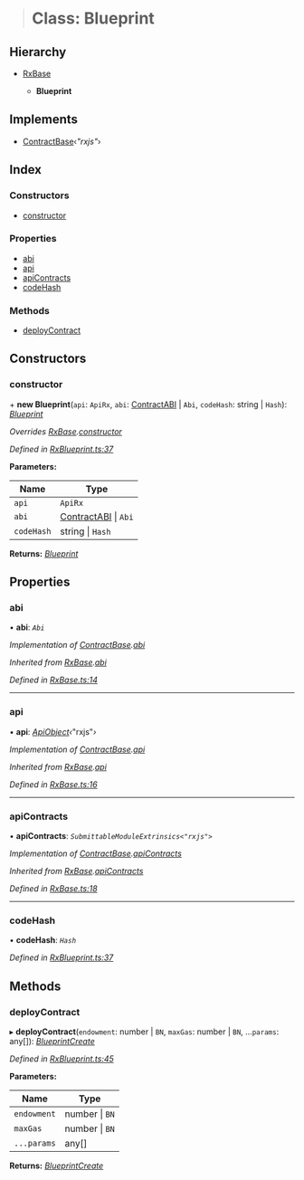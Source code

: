 > # Class: Blueprint

## Hierarchy

* [RxBase](_rxbase_.rxbase.md)

  * **Blueprint**

## Implements

* [ContractBase](../interfaces/_types_.contractbase.md)‹*"rxjs"*›

## Index

### Constructors

* [constructor](_rxblueprint_.blueprint.md#constructor)

### Properties

* [abi](_rxblueprint_.blueprint.md#abi)
* [api](_rxblueprint_.blueprint.md#api)
* [apiContracts](_rxblueprint_.blueprint.md#apicontracts)
* [codeHash](_rxblueprint_.blueprint.md#codehash)

### Methods

* [deployContract](_rxblueprint_.blueprint.md#deploycontract)

## Constructors

###  constructor

\+ **new Blueprint**(`api`: `ApiRx`, `abi`: [ContractABI](../interfaces/_types_.contractabi.md) | `Abi`, `codeHash`: string | `Hash`): *[Blueprint](_rxblueprint_.blueprint.md)*

*Overrides [RxBase](_rxbase_.rxbase.md).[constructor](_rxbase_.rxbase.md#constructor)*

*Defined in [RxBlueprint.ts:37](https://github.com/polkadot-js/api/blob/79e5f7c/packages/api-contract/src/RxBlueprint.ts#L37)*

**Parameters:**

Name | Type |
------ | ------ |
`api` | `ApiRx` |
`abi` | [ContractABI](../interfaces/_types_.contractabi.md) \| `Abi` |
`codeHash` | string \| `Hash` |

**Returns:** *[Blueprint](_rxblueprint_.blueprint.md)*

## Properties

###  abi

• **abi**: *`Abi`*

*Implementation of [ContractBase](../interfaces/_types_.contractbase.md).[abi](../interfaces/_types_.contractbase.md#abi)*

*Inherited from [RxBase](_rxbase_.rxbase.md).[abi](_rxbase_.rxbase.md#abi)*

*Defined in [RxBase.ts:14](https://github.com/polkadot-js/api/blob/79e5f7c/packages/api-contract/src/RxBase.ts#L14)*

___

###  api

• **api**: *[ApiObject](../modules/_types_.md#apiobject)‹*"rxjs"*›*

*Implementation of [ContractBase](../interfaces/_types_.contractbase.md).[api](../interfaces/_types_.contractbase.md#api)*

*Inherited from [RxBase](_rxbase_.rxbase.md).[api](_rxbase_.rxbase.md#api)*

*Defined in [RxBase.ts:16](https://github.com/polkadot-js/api/blob/79e5f7c/packages/api-contract/src/RxBase.ts#L16)*

___

###  apiContracts

• **apiContracts**: *`SubmittableModuleExtrinsics<"rxjs">`*

*Implementation of [ContractBase](../interfaces/_types_.contractbase.md).[apiContracts](../interfaces/_types_.contractbase.md#apicontracts)*

*Inherited from [RxBase](_rxbase_.rxbase.md).[apiContracts](_rxbase_.rxbase.md#apicontracts)*

*Defined in [RxBase.ts:18](https://github.com/polkadot-js/api/blob/79e5f7c/packages/api-contract/src/RxBase.ts#L18)*

___

###  codeHash

• **codeHash**: *`Hash`*

*Defined in [RxBlueprint.ts:37](https://github.com/polkadot-js/api/blob/79e5f7c/packages/api-contract/src/RxBlueprint.ts#L37)*

## Methods

###  deployContract

▸ **deployContract**(`endowment`: number | `BN`, `maxGas`: number | `BN`, ...`params`: any[]): *[BlueprintCreate](../interfaces/_rxblueprint_.blueprintcreate.md)*

*Defined in [RxBlueprint.ts:45](https://github.com/polkadot-js/api/blob/79e5f7c/packages/api-contract/src/RxBlueprint.ts#L45)*

**Parameters:**

Name | Type |
------ | ------ |
`endowment` | number \| `BN` |
`maxGas` | number \| `BN` |
`...params` | any[] |

**Returns:** *[BlueprintCreate](../interfaces/_rxblueprint_.blueprintcreate.md)*